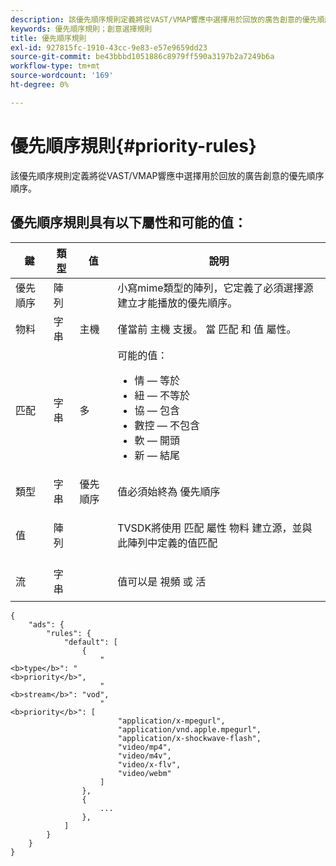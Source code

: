 ```yaml
---
description: 該優先順序規則定義將從VAST/VMAP響應中選擇用於回放的廣告創意的優先順序順序。
keywords: 優先順序規則；創意選擇規則
title: 優先順序規則
exl-id: 927815fc-1910-43cc-9e83-e57e9659dd23
source-git-commit: be43bbbd1051886c8979ff590a3197b2a7249b6a
workflow-type: tm+mt
source-wordcount: '169'
ht-degree: 0%

---
```


# 優先順序規則{#priority-rules}

該優先順序規則定義將從VAST/VMAP響應中選擇用於回放的廣告創意的優先順序順序。

## 優先順序規則具有以下屬性和可能的值：

<table id="table_ljp_tgx_hz">  
 <thead> 
  <tr> 
   <th class="entry"> 鍵</th> 
   <th class="entry"> 類型</th> 
   <th class="entry"> 值</th> 
   <th class="entry"> 說明</th> 
  </tr> 
 </thead>
 <tbody> 
  <tr> 
   <td><span class="codeph"> 優先順序</span></td> 
   <td><span class="codeph"> 陣列</span></td> 
   <td></td> 
   <td> 小寫mime類型的陣列，它定義了必須選擇源建立才能播放的優先順序。</td> 
  </tr> 
  <tr> 
   <td><span class="codeph"> 物料</span></td> 
   <td><span class="codeph"> 字串</span></td> 
   <td><span class="codeph"> 主機</span></td> 
   <td>僅當前 <span class="codeph"> 主機</span> 支援。 當 <span class="codeph"> 匹配</span> 和 <span class="codeph"> 值</span> 屬性。</td> 
  </tr> 
  <tr> 
   <td><span class="codeph"> 匹配</span></td> 
   <td><span class="codeph"> 字串</span></td> 
   <td><span class="codeph"> 多</span></td> 
   <td>可能的值：
    <ul id="ul_tnf_2hx_hz"> 
     <li><span class="codeph"> 情</span>  — 等於</li> 
     <li><span class="codeph"> 紐</span>  — 不等於</li> 
     <li><span class="codeph"> 協</span>  — 包含</li> 
     <li><span class="codeph"> 數控</span>  — 不包含</li> 
     <li><span class="codeph"> 軟</span>  — 開頭</li> 
     <li><span class="codeph"> 新</span>  — 結尾</li> 
    </ul></td> 
  </tr> 
  <tr> 
   <td><span class="codeph"> 類型</span></td> 
   <td><span class="codeph"> 字串</span></td> 
   <td><span class="codeph"> 優先順序</span></td> 
   <td>值必須始終為 <span class="codeph"> 優先順序</span></td> 
  </tr> 
  <tr> 
   <td><span class="codeph"> 值</span></td> 
   <td><span class="codeph"> 陣列</span></td> 
   <td></td> 
   <td> <p>TVSDK將使用 <span class="codeph"> 匹配</span> 屬性 <span class="codeph"> 物料</span> 建立源，並與此陣列中定義的值匹配</p> </td> 
  </tr> 
  <tr> 
   <td><span class="codeph"> 流</span></td> 
   <td><span class="codeph"> 字串</span></td> 
   <td></td> 
   <td> <p>值可以是 <span class="codeph"> 視頻</span> 或 <span class="codeph"> 活</span></p> </td> 
  </tr> 
 </tbody> 
</table>

```
{
    "ads": {
        "rules": {
            "default": [
                {
                    "
<b>type</b>": "
<b>priority</b>",
                    "
<b>stream</b>": "vod",
                    "
<b>priority</b>": [
                        "application/x-mpegurl",
                        "application/vnd.apple.mpegurl",
                        "application/x-shockwave-flash",
                        "video/mp4",
                        "video/m4v",
                        "video/x-flv",
                        "video/webm"
                    ]
                },
                {
                    ...
                },
            ]
        }
    }
}
```
